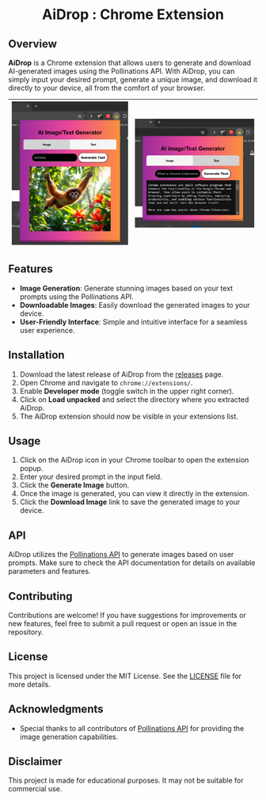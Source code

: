<h1 align="center">AiDrop : Chrome Extension</h1>

## Overview


**AiDrop** is a Chrome extension that allows users to generate and download AI-generated images using the Pollinations API. With AiDrop, you can simply input your desired prompt, generate a unique image, and download it directly to your device, all from the comfort of your browser.


| ![Image 1](image.png) | ![Image 2](text.png) |
|-------------------------|-------------------------|

## Features

- **Image Generation**: Generate stunning images based on your text prompts using the Pollinations API.
- **Downloadable Images**: Easily download the generated images to your device.
- **User-Friendly Interface**: Simple and intuitive interface for a seamless user experience.

## Installation

1. Download the latest release of AiDrop from the [releases](https://github.com/yourusername/AiDrop/releases) page.
2. Open Chrome and navigate to `chrome://extensions/`.
3. Enable **Developer mode** (toggle switch in the upper right corner).
4. Click on **Load unpacked** and select the directory where you extracted AiDrop.
5. The AiDrop extension should now be visible in your extensions list.

## Usage

1. Click on the AiDrop icon in your Chrome toolbar to open the extension popup.
2. Enter your desired prompt in the input field.
3. Click the **Generate Image** button.
4. Once the image is generated, you can view it directly in the extension.
5. Click the **Download Image** link to save the generated image to your device.

## API

AiDrop utilizes the [Pollinations API](https://image.pollinations.ai) to generate images based on user prompts. Make sure to check the API documentation for details on available parameters and features.

## Contributing

Contributions are welcome! If you have suggestions for improvements or new features, feel free to submit a pull request or open an issue in the repository.

## License

This project is licensed under the MIT License. See the [LICENSE](LICENSE) file for more details.

## Acknowledgments

- Special thanks to all contributors of [Pollinations API](https://image.pollinations.ai) for providing the image generation capabilities.

## Disclaimer

This project is made for educational purposes. It may not be suitable for commercial use.




